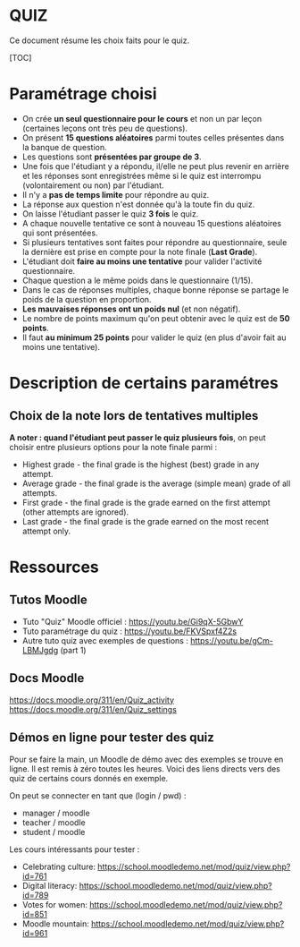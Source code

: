 <h1>QUIZ</h1>

Ce document résume les choix faits pour le quiz.

[TOC]

# Paramétrage choisi

- On crée **un seul questionnaire pour le cours** et non un par leçon (certaines leçons ont très peu de questions).
- On présent **15 questions aléatoires** parmi toutes celles présentes dans la banque de question.
- Les questions sont **présentées par groupe de 3**.
- Une fois que l'étudiant y a répondu, il/elle ne peut plus revenir en arrière et les réponses sont enregistrées même si le quiz est interrompu (volontairement ou non) par l'étudiant.
- Il n'y a **pas de temps limite** pour répondre au quiz.
- La réponse aux question n'est donnée qu'à la toute fin du quiz.
- On laisse l'étudiant passer le quiz **3 fois** le quiz.
- A chaque nouvelle tentative ce sont à nouveau 15 questions aléatoires qui sont présentées.
- Si plusieurs tentatives sont faites pour répondre au questionnaire, seule la dernière est prise en compte pour la note finale (**Last Grade**).
- L'étudiant doit **faire au moins une tentative** pour valider l'activité questionnaire.
- Chaque question a le même poids dans le questionnaire (1/15).
- Dans le cas de réponses multiples, chaque bonne réponse se partage le poids de la question en proportion.
- **Les mauvaises réponses ont un poids nul** (et non négatif).
- Le nombre de points maximum qu'on peut obtenir avec le quiz est de **50 points**.
- Il faut **au minimum 25 points** pour valider le quiz (en plus d'avoir fait au moins une tentative).

# Description de certains paramétres

## Choix de la note lors de tentatives multiples

**A noter : quand l'étudiant peut passer le quiz plusieurs fois**, on peut choisir entre plusieurs options pour la note finale parmi :

- Highest grade - the final grade is the highest (best) grade in any attempt.
- Average grade - the final grade is the average (simple mean) grade of all attempts.
- First grade - the final grade is the grade earned on the first attempt (other attempts are ignored).
- Last grade - the final grade is the grade earned on the most recent attempt only.

# Ressources

## Tutos Moodle

- Tuto "Quiz" Moodle officiel : https://youtu.be/Gi9qX-5GbwY 
- Tuto paramétrage du quiz : https://youtu.be/FKVSpxf4Z2s 
- Autre tuto quiz avec exemples de questions : https://youtu.be/gCm-LBMJgdg (part 1)

## Docs Moodle

https://docs.moodle.org/311/en/Quiz_activity 
https://docs.moodle.org/311/en/Quiz_settings 

## Démos en ligne pour tester des quiz

Pour se faire la main, un Moodle de démo avec des exemples se trouve en ligne. Il est remis à zéro toutes les heures. Voici des liens directs vers des quiz de certains cours donnés en exemple.

On peut se connecter en tant que (login / pwd) : 

- manager / moodle
- teacher / moodle
- student / moodle

Les cours intéressants pour tester :

- Celebrating culture: https://school.moodledemo.net/mod/quiz/view.php?id=761 
- Digital literacy: https://school.moodledemo.net/mod/quiz/view.php?id=789 
- Votes for women: https://school.moodledemo.net/mod/quiz/view.php?id=851
- Moodle mountain: https://school.moodledemo.net/mod/quiz/view.php?id=961 